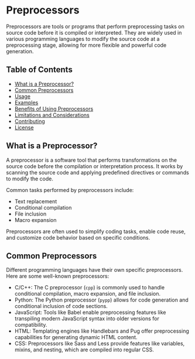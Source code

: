 # Preprocessors

Preprocessors are tools or programs that perform preprocessing tasks on source code before it is compiled or interpreted. They are widely used in various programming languages to modify the source code at a preprocessing stage, allowing for more flexible and powerful code generation.

## Table of Contents

- [What is a Preprocessor?](#what-is-a-preprocessor)
- [Common Preprocessors](#common-preprocessors)
- [Usage](#usage)
- [Examples](#examples)
- [Benefits of Using Preprocessors](#benefits-of-using-preprocessors)
- [Limitations and Considerations](#limitations-and-considerations)
- [Contributing](#contributing)
- [License](#license)

## What is a Preprocessor?

A preprocessor is a software tool that performs transformations on the source code before the compilation or interpretation process. It works by scanning the source code and applying predefined directives or commands to modify the code.

Common tasks performed by preprocessors include:

- Text replacement
- Conditional compilation
- File inclusion
- Macro expansion

Preprocessors are often used to simplify coding tasks, enable code reuse, and customize code behavior based on specific conditions.

## Common Preprocessors

Different programming languages have their own specific preprocessors. Here are some well-known preprocessors:

- C/C++: The C preprocessor (`cpp`) is commonly used to handle conditional compilation, macro expansion, and file inclusion.
- Python: The Python preprocessor (`pypp`) allows for code generation and conditional inclusion of code sections.
- JavaScript: Tools like Babel enable preprocessing features like transpiling modern JavaScript syntax into older versions for compatibility.
- HTML: Templating engines like Handlebars and Pug offer preprocessing capabilities for generating dynamic HTML content.
- CSS: Preprocessors like Sass and Less provide features like variables, mixins, and nesting, which are compiled into regular CSS.
